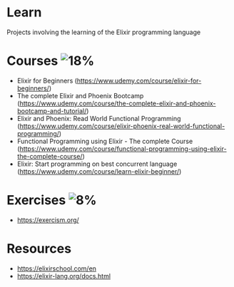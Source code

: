# Learn
Projects involving the learning of the Elixir programming language

# Courses ![18%](https://progress-bar.dev/18)
- Elixir for Beginners (https://www.udemy.com/course/elixir-for-beginners/)
- The complete Elixir and Phoenix Bootcamp (https://www.udemy.com/course/the-complete-elixir-and-phoenix-bootcamp-and-tutorial/)
- Elixir and Phoenix: Read World Functional Programming (https://www.udemy.com/course/elixir-phoenix-real-world-functional-programming/)
- Functional Programming using Elixir - The complete Course (https://www.udemy.com/course/functional-programming-using-elixir-the-complete-course/)
- Elixir: Start programming on best concurrent language (https://www.udemy.com/course/learn-elixir-beginner/)

# Exercises ![8%](https://progress-bar.dev/8)
- https://exercism.org/

# Resources
- https://elixirschool.com/en
- https://elixir-lang.org/docs.html
